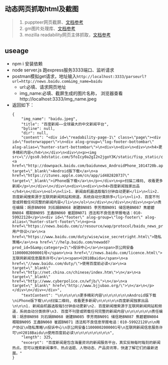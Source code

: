 ## 动态网页抓取html及截图

> 1. puppteer网页截屏、[文档参考](https://pptr.dev/#?product=Puppeteer&version=v1.9.0&show=api-class-page)
> 2. gm图片处理库、[文档参考](https://github.com/aheckmann/gm)
> 3. mozilla readability网页主体抓取，[文档参考](https://github.com/mozilla/readability)

## useage

- npm i 安装依赖
- node server.js 跑express服务3333端口、监听请求
- postman模拟get请求，地址输入```http://localhost:3333/parseurl?url=http://news.baidu.com&img_name=baidu```
    - url:必填、请求网页地址
    - img_name:必填、截屏生成的图片名称， 浏览器查看http://localhost:3333/img_name.jpeg
- 返回如下：
    ``` 
    {
        "img_name": "baidu.jpeg",
        "title": "百度新闻——全球最大的中文新闻平台",
        "byline": null,
        "dir": null,
        "content": "<div id=\"readability-page-1\" class=\"page\"><div id=\"footerwrapper\">\n<div alog-group=\"log-footer-bottombar\" alog-alias=\"hunter-start-bottombar\">\n<div>\n<div>\n<div>\n<h4>更多精彩内容</h4>\n</div>\n<div>\n<p><img src=\"//gss0.bdstatic.com/5foIcy0a2gI2n2jgoY3K/static/fisp_static/common/img/footer/1014720b_45d192d.png\">\n</p>\n<div>\n<p><a href=\"http://downpack.baidu.com/baidunews_AndroidPhone_1014720b.apk\" target=\"_blank\">Android版下载</a>\n<a href=\"https://itunes.apple.com/cn/app/id482820737\" target=\"_blank\">iPhone版下载</a>\n</p></div>\n<p>扫描二维码, 收看更多新闻</p>\n</div>\n</div>\n<div>\n<div>\n<h4>百度新闻独家出品</h4>\n</div>\n<ol>\n<li>1. 新闻由机器选取每5分钟自动更新</li>\n<li>2. 百度新闻搜索源于互联网新闻网站和频道，系统自动分类排序</li>\n<li>3. 百度不刊登或转载任何完整的新闻内容</li>\n</ol>\n</div>\n</div>\n</div>\n<p>\n责任编辑：胡彦BN098 刘石娟BN068 谢建BN085 李芳雨BN091 储信艳BN087 焦碧碧BN084 禤聪BN095 王鑫BN060 崔超BN071 违法和不良信息举报电话：010-59922128</p>\n<div id=\"footer\" alog-group=\"log-footer\" alog-alias=\"hunter-start-footer\">\n<p><a href=\"https://news.baidu.com/z/resource/wap/protocol/baidu_news_protocol.html\">用户协议</a>\n<a href=\"https://www.baidu.com/duty/wise/wise_secretright.html\">隐私策略</a>\n<a href=\"//help.baidu.com/newadd?prod_id=5&amp;category=1\">投诉中心</a>\n<span>京公网安备11000002000001号</span>\n<a href=\"//news.baidu.com/licence.html\">互联网新闻信息服务许可</a>\n<span>©2018Baidu</span>\n<a href=\"//www.baidu.com/duty/\">使用百度前必读</a>\n<a target=\"_blank\" href=\"http://net.china.cn/chinese/index.htm\">\n</a>\n<a target=\"_blank\" href=\"http://www.cyberpolice.cn/wfjb/\">\n</a>\n<a target=\"_blank\" href=\"http://www.bjjubao.org/\">\n</a>\n</p></div>\n</div></div>",
        "textContent": "\n\n\n\n\n更多精彩内容\n\n\n\n\n\nAndroid版下载\niPhone版下载\n\n扫描二维码, 收看更多新闻\n\n\n\n\n百度新闻独家出品\n\n\n1. 新闻由机器选取每5分钟自动更新\n2. 百度新闻搜索源于互联网新闻网站和频道，系统自动分类排序\n3. 百度不刊登或转载任何完整的新闻内容\n\n\n\n\n\n责任编辑：胡彦BN098 刘石娟BN068 谢建BN085 李芳雨BN091 储信艳BN087 焦碧碧BN084 禤聪BN095 王鑫BN060 崔超BN071 违法和不良信息举报电话：010-59922128\n\n用户协议\n隐私策略\n投诉中心\n京公网安备11000002000001号\n互联网新闻信息服务许可\n©2018Baidu\n使用百度前必读\n\n\n\n\n\n\n\n",
        "length": 325,
        "excerpt": "百度新闻是包含海量资讯的新闻服务平台，真实反映每时每刻的新闻热点。您可以搜索新闻事件、热点话题、人物动态、产品资讯等，快速了解它们的最新进展。"
    }
    ```